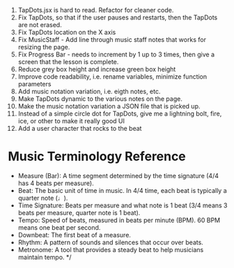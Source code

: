 1. TapDots.jsx is hard to read. Refactor for cleaner code.
2. Fix TapDots, so that if the user pauses and restarts, then the TapDots are not erased.
3. Fix TapDots location on the X axis
4. Fix MusicStaff - Add line through music staff notes that works for resizing the page.
5. Fix Progress Bar - needs to increment by 1 up to 3 times, then give a screen that the lesson is complete.
6. Reduce grey box height and increase green box height
7. Improve code readability, i.e. rename variables, minimize function parameters
8. Add music notation variation, i.e. eigth notes, etc.
9. Make TapDots dynamic to the various notes on the page.
10. Make the music notation variation a JSON file that is picked up.
11. Instead of a simple circle dot for TapDots, give me a lightning bolt, fire, ice, or other to make it really good UI
12. Add a user character that rocks to the beat

# Music Terminology Reference

- Measure (Bar): A time segment determined by the time signature (4/4 has 4 beats per measure).
- Beat: The basic unit of time in music. In 4/4 time, each beat is typically a quarter note (♩).
- Time Signature: Beats per measure and what note is 1 beat (3/4 means 3 beats per measure, quarter note is 1 beat).
- Tempo: Speed of beats, measured in beats per minute (BPM). 60 BPM means one beat per second.
- Downbeat: The first beat of a measure.
- Rhythm: A pattern of sounds and silences that occur over beats.
- Metronome: A tool that provides a steady beat to help musicians maintain tempo.
  \*/
